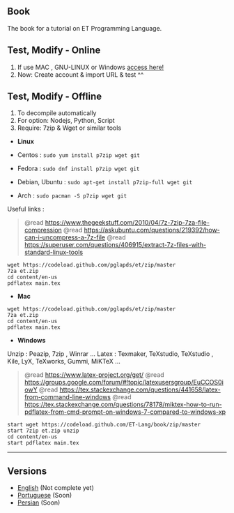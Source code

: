 ## Book

The book for a tutorial on ET Programming Language.


## Test, Modify - Online

1. If use MAC , GNU-LINUX or Windows [access here!](https://overleaf.com)
2. Now: Create account & import URL & test ^^

## Test, Modify - Offline

1. To decompile automatically
2. For option: Nodejs, Python, Script
3. Require: 7zip & Wget or similar tools

- **Linux**

- Centos : `sudo yum install p7zip wget git`
- Fedora : `sudo dnf install p7zip wget git`
- Debian, Ubuntu : `sudo apt-get install p7zip-full wget git`
- Arch :  `sudo pacman -S p7zip wget git`

Useful links :

> @read https://www.thegeekstuff.com/2010/04/7z-7zip-7za-file-compression
> @read https://askubuntu.com/questions/219392/how-can-i-uncompress-a-7z-file
> @read https://superuser.com/questions/406915/extract-7z-files-with-standard-linux-tools

```
wget https://codeload.github.com/pglapds/et/zip/master
7za et.zip 
cd content/en-us
pdflatex main.tex
```

- **Mac**

```
wget https://codeload.github.com/pglapds/et/zip/master
7za et.zip 
cd content/en-us
pdflatex main.tex
```

- **Windows**

Unzip : Peazip, 7zip , Winrar ...
Latex : Texmaker, TeXstudio, TeXstudio , Kile, LyX, TeXworks, Gummi, MiKTeX ...

> @read https://www.latex-project.org/get/
> @read https://groups.google.com/forum/#!topic/latexusersgroup/EuCCOS0iowY
> @read https://tex.stackexchange.com/questions/441658/latex-from-command-line-windows
> @read https://tex.stackexchange.com/questions/78178/miktex-how-to-run-pdflatex-from-cmd-prompt-on-windows-7-compared-to-windows-xp


```
start wget https://codeload.github.com/ET-Lang/book/zip/master
start 7zip et.zip unzip 
cd content/en-us
start pdflatex main.tex
```

------------

## Versions 

- [English](/content/en-us) (Not complete yet)
- [Portuguese](/content/pt-br) (Soon)
- [Persian](/content/fa-ir) (Soon)
